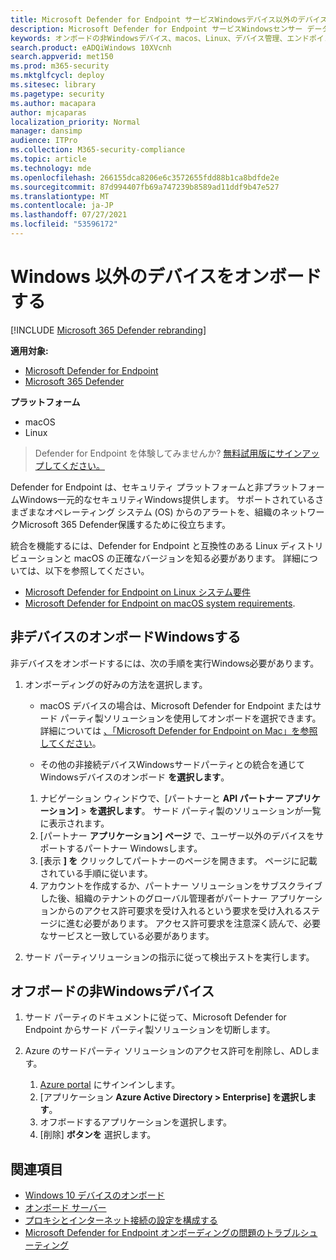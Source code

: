 ```yaml
---
title: Microsoft Defender for Endpoint サービスWindowsデバイス以外のデバイスをオンボードする
description: Microsoft Defender for Endpoint サービスWindowsセンサー データを送信できるよう、デバイス以外のデバイスを構成します。
keywords: オンボードの非Windowsデバイス、macos、Linux、デバイス管理、エンドポイント デバイス用 Microsoft Defender の構成
search.product: eADQiWindows 10XVcnh
search.appverid: met150
ms.prod: m365-security
ms.mktglfcycl: deploy
ms.sitesec: library
ms.pagetype: security
ms.author: macapara
author: mjcaparas
localization_priority: Normal
manager: dansimp
audience: ITPro
ms.collection: M365-security-compliance
ms.topic: article
ms.technology: mde
ms.openlocfilehash: 266155dca8206e6c3572655fdd88b1ca8bdfde2e
ms.sourcegitcommit: 87d994407fb69a747239b8589ad11ddf9b47e527
ms.translationtype: MT
ms.contentlocale: ja-JP
ms.lasthandoff: 07/27/2021
ms.locfileid: "53596172"
---
```

# <a name="onboard-non-windows-devices"></a>Windows 以外のデバイスをオンボードする

[!INCLUDE [Microsoft 365 Defender rebranding](../../includes/microsoft-defender.md)]


**適用対象:**
- [Microsoft Defender for Endpoint](https://go.microsoft.com/fwlink/p/?linkid=2154037)
- [Microsoft 365 Defender](https://go.microsoft.com/fwlink/?linkid=2118804)

**プラットフォーム**
- macOS
- Linux

> Defender for Endpoint を体験してみませんか? [無料試用版にサインアップしてください。](https://www.microsoft.com/microsoft-365/windows/microsoft-defender-atp?ocid=docs-wdatp-nonwindows-abovefoldlink)

Defender for Endpoint は、セキュリティ プラットフォームと非プラットフォームWindows一元的なセキュリティWindows提供します。 サポートされているさまざまなオペレーティング システム (OS) からのアラートを、組織のネットワークMicrosoft 365 Defender保護するために役立ちます。 

統合を機能するには、Defender for Endpoint と互換性のある Linux ディストリビューションと macOS の正確なバージョンを知る必要があります。 詳細については、以下を参照してください。
- [Microsoft Defender for Endpoint on Linux システム要件](microsoft-defender-endpoint-linux.md#system-requirements)  
- [Microsoft Defender for Endpoint on macOS system requirements](microsoft-defender-endpoint-mac.md#system-requirements).

## <a name="onboarding-non-windows-devices"></a>非デバイスのオンボードWindowsする
非デバイスをオンボードするには、次の手順を実行Windows必要があります。
1. オンボーディングの好みの方法を選択します。

   - macOS デバイスの場合は、Microsoft Defender for Endpoint またはサード パーティ製ソリューションを使用してオンボードを選択できます。 詳細については [、「Microsoft Defender for Endpoint on Mac」を参照してください](/microsoft-365/security/defender-endpoint/microsoft-defender-endpoint-mac)。

   - その他の非接続デバイスWindowsサードパーティとの統合を通じてWindowsデバイスのオンボード **を選択します**。   
    1. ナビゲーション ウィンドウで、[パートナーと **API パートナー アプリケーション]**  >  **を選択します**。 サード パーティ製のソリューションが一覧に表示されます。
    2. [パートナー **アプリケーション] ページ** で、ユーザー以外のデバイスをサポートするパートナー Windowsします。
    3. [表示 **] を** クリックしてパートナーのページを開きます。 ページに記載されている手順に従います。
    4. アカウントを作成するか、パートナー ソリューションをサブスクライブした後、組織のテナントのグローバル管理者がパートナー アプリケーションからのアクセス許可要求を受け入れるという要求を受け入れるステージに進む必要があります。 アクセス許可要求を注意深く読んで、必要なサービスと一致している必要があります。 
        
2. サード パーティソリューションの指示に従って検出テストを実行します。

## <a name="offboard-non-windows-devices"></a>オフボードの非Windowsデバイス

1. サード パーティのドキュメントに従って、Microsoft Defender for Endpoint からサード パーティ製ソリューションを切断します。

2. Azure のサードパーティ ソリューションのアクセス許可を削除し、ADします。
   1. [Azure portal](https://portal.azure.com) にサインインします。
   2. [アプリケーション **Azure Active Directory > Enterprise] を選択します**。
   3. オフボードするアプリケーションを選択します。
   4. [削除] **ボタンを** 選択します。


## <a name="related-topics"></a>関連項目
- [Windows 10 デバイスのオンボード](configure-endpoints.md)
- [オンボード サーバー](configure-server-endpoints.md)
- [プロキシとインターネット接続の設定を構成する](configure-proxy-internet.md)
- [Microsoft Defender for Endpoint オンボーディングの問題のトラブルシューティング](troubleshoot-onboarding.md)
